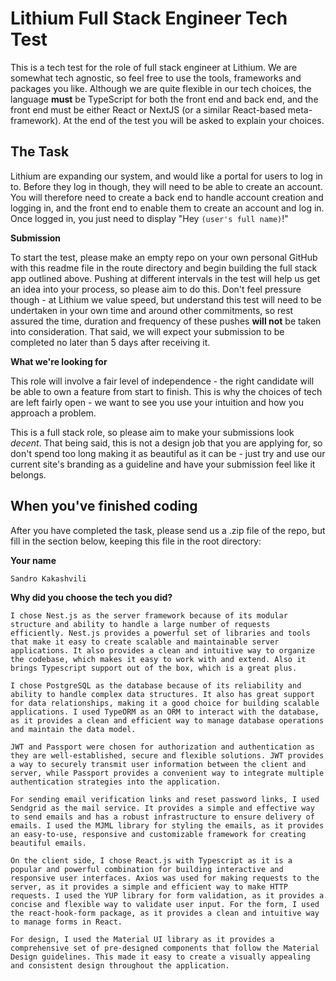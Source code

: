 # **Lithium Full Stack Engineer Tech Test**

This is a tech test for the role of full stack engineer at Lithium. We are somewhat tech agnostic, so feel free to use the tools, frameworks and packages you like. Although we are quite flexible in our tech choices, the language **must** be TypeScript for both the front end and back end, and the front end must be either React or NextJS (or a similar React-based meta-framework). At the end of the test you will be asked to explain your choices.

## The Task

Lithium are expanding our system, and would like a portal for users to log in to. Before they log in though, they will need to be able to create an account. You will therefore need to create a back end to handle account creation and logging in, and the front end to enable them to create an account and log in. Once logged in, you just need to display "Hey `(user's full name)`!"

**Submission**

To start the test, please make an empty repo on your own personal GitHub with this readme file in the route directory and begin building the full stack app outlined above. Pushing at different intervals in the test will help us get an idea into your process, so please aim to do this. Don't feel pressure though - at Lithium we value speed, but understand this test will need to be undertaken in your own time and around other commitments, so rest assured the time, duration and frequency of these pushes **will not** be taken into consideration. That said, we will expect your submission to be completed no later than 5 days after receiving it.

**What we're looking for**

This role will involve a fair level of independence - the right candidate will be able to own a feature from start to finish. This is why the choices of tech are left fairly open - we want to see you use your intuition and how you approach a problem.

This is a full stack role, so please aim to make your submissions look _decent_. That being said, this is not a design job that you are applying for, so don't spend too long making it as beautiful as it can be - just try and use our current site's branding as a guideline and have your submission feel like it belongs.

## When you've finished coding

After you have completed the task, please send us a .zip file of the repo, but fill in the section below, keeping this file in the root directory:

**Your name**

`Sandro Kakashvili`

**Why did you choose the tech you did?**

`I chose Nest.js as the server framework because of its modular structure and ability to handle a large number of requests efficiently. Nest.js provides a powerful set of libraries and tools that make it easy to create scalable and maintainable server applications. It also provides a clean and intuitive way to organize the codebase, which makes it easy to work with and extend. Also it brings Typescript support out of the box, which is a great plus.`

`I chose PostgreSQL as the database because of its reliability and ability to handle complex data structures. It also has great support for data relationships, making it a good choice for building scalable applications. I used TypeORM as an ORM to interact with the database, as it provides a clean and efficient way to manage database operations and maintain the data model.`

`JWT and Passport were chosen for authorization and authentication as they are well-established, secure and flexible solutions. JWT provides a way to securely transmit user information between the client and server, while Passport provides a convenient way to integrate multiple authentication strategies into the application.`

`For sending email verification links and reset password links, I used Sendgrid as the mail service. It provides a simple and effective way to send emails and has a robust infrastructure to ensure delivery of emails. I used the MJML library for styling the emails, as it provides an easy-to-use, responsive and customizable framework for creating beautiful emails.`

`On the client side, I chose React.js with Typescript as it is a popular and powerful combination for building interactive and responsive user interfaces. Axios was used for making requests to the server, as it provides a simple and efficient way to make HTTP requests. I used the YUP library for form validation, as it provides a concise and flexible way to validate user input. For the form, I used the react-hook-form package, as it provides a clean and intuitive way to manage forms in React.`

`For design, I used the Material UI library as it provides a comprehensive set of pre-designed components that follow the Material Design guidelines. This made it easy to create a visually appealing and consistent design throughout the application.`
